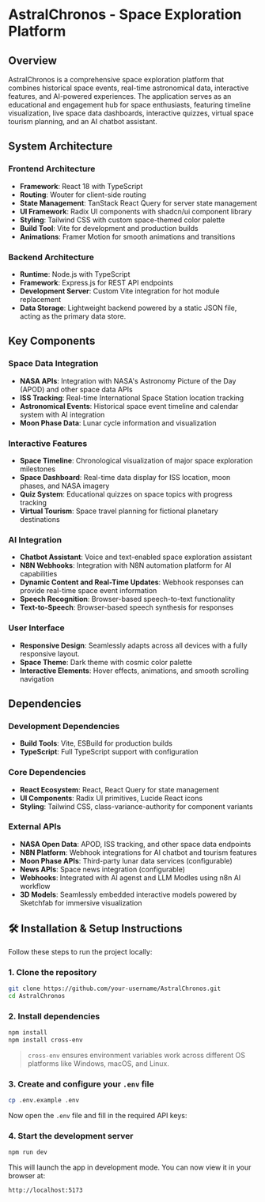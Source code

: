 # AstralChronos - Space Exploration Platform

## Overview

AstralChronos is a comprehensive space exploration platform that combines historical space events, real-time astronomical data, interactive features, and AI-powered experiences. The application serves as an educational and engagement hub for space enthusiasts, featuring timeline visualization, live space data dashboards, interactive quizzes, virtual space tourism planning, and an AI chatbot assistant.

## System Architecture

### Frontend Architecture
- **Framework**: React 18 with TypeScript
- **Routing**: Wouter for client-side routing
- **State Management**: TanStack React Query for server state management
- **UI Framework**: Radix UI components with shadcn/ui component library
- **Styling**: Tailwind CSS with custom space-themed color palette
- **Build Tool**: Vite for development and production builds
- **Animations**: Framer Motion for smooth animations and transitions

### Backend Architecture
- **Runtime**: Node.js with TypeScript
- **Framework**: Express.js for REST API endpoints
- **Development Server**: Custom Vite integration for hot module replacement
- **Data Storage**: Lightweight backend powered by a static JSON file, acting as the primary data store.

## Key Components

### Space Data Integration
- **NASA APIs**: Integration with NASA's Astronomy Picture of the Day (APOD) and other space data APIs
- **ISS Tracking**: Real-time International Space Station location tracking
- **Astronomical Events**: Historical space event timeline and calendar system with AI integration
- **Moon Phase Data**: Lunar cycle information and visualization

### Interactive Features
- **Space Timeline**: Chronological visualization of major space exploration milestones
- **Space Dashboard**: Real-time data display for ISS location, moon phases, and NASA imagery
- **Quiz System**: Educational quizzes on space topics with progress tracking
- **Virtual Tourism**: Space travel planning for fictional planetary destinations

### AI Integration
- **Chatbot Assistant**: Voice and text-enabled space exploration assistant
- **N8N Webhooks**: Integration with N8N automation platform for AI capabilities
- **Dynamic Content and Real-Time Updates**: Webhook responses can provide real-time space event information
- **Speech Recognition**: Browser-based speech-to-text functionality
- **Text-to-Speech**: Browser-based speech synthesis for responses

### User Interface
- **Responsive Design**: Seamlessly adapts across all devices with a fully responsive layout.
- **Space Theme**: Dark theme with cosmic color palette
- **Interactive Elements**: Hover effects, animations, and smooth scrolling navigation

## Dependencies

### Development Dependencies
- **Build Tools**: Vite, ESBuild for production builds
- **TypeScript**: Full TypeScript support with configuration

### Core Dependencies
- **React Ecosystem**: React, React Query for state management
- **UI Components**: Radix UI primitives, Lucide React icons
- **Styling**: Tailwind CSS, class-variance-authority for component variants

### External APIs
- **NASA Open Data**: APOD, ISS tracking, and other space data endpoints
- **N8N Platform**: Webhook integrations for AI chatbot and tourism features
- **Moon Phase APIs**: Third-party lunar data services (configurable)
- **News APIs**: Space news integration (configurable)
- **Webhooks**: Integrated with AI agenst and LLM Modles using n8n AI workflow
- **3D Models**: Seamlessly embedded interactive models powered by Sketchfab for immersive visualization

## 🛠️ Installation & Setup Instructions

Follow these steps to run the project locally:

### 1. Clone the repository

```bash
git clone https://github.com/your-username/AstralChronos.git
cd AstralChronos
````

### 2. Install dependencies

```bash
npm install
npm install cross-env
```

> `cross-env` ensures environment variables work across different OS platforms like Windows, macOS, and Linux.

### 3. Create and configure your `.env` file

```bash
cp .env.example .env
```

Now open the `.env` file and fill in the required API keys:

### 4. Start the development server

```bash
npm run dev
```

This will launch the app in development mode.
You can now view it in your browser at:

```
http://localhost:5173
```
